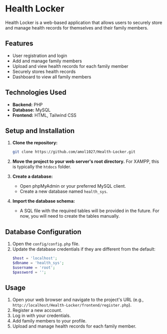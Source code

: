 # Health Locker

Health Locker is a web-based application that allows users to securely store and manage health records for themselves and their family members.

## Features

*   User registration and login
*   Add and manage family members
*   Upload and view health records for each family member
*   Securely stores health records
*   Dashboard to view all family members

## Technologies Used

*   **Backend:** PHP
*   **Database:** MySQL
*   **Frontend:** HTML, Tailwind CSS

## Setup and Installation

1.  **Clone the repository:**
    ```bash
    git clone https://github.com/amol1027/Health-Locker.git
    ```
2.  **Move the project to your web server's root directory.**
    For XAMPP, this is typically the `htdocs` folder.

3.  **Create a database:**
    *   Open phpMyAdmin or your preferred MySQL client.
    *   Create a new database named `health_sys`.

4.  **Import the database schema:**
    *   A SQL file with the required tables will be provided in the future. For now, you will need to create the tables manually.

## Database Configuration

1.  Open the `config/config.php` file.
2.  Update the database credentials if they are different from the default:
    ```php
    $host = 'localhost'; 
    $dbname = 'health_sys';
    $username = 'root';
    $password = ''; 
    ```

## Usage

1.  Open your web browser and navigate to the project's URL (e.g., `http://localhost/Health-Locker/frontend/register.php`).
2.  Register a new account.
3.  Log in with your credentials.
4.  Add family members to your profile.
5.  Upload and manage health records for each family member.
